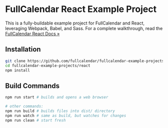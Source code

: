 
# FullCalendar React Example Project

This is a fully-buildable example project for FullCalendar and React, leveraging Webpack, Babel, and Sass. For a complete walkthrough, read the [FullCalendar React Docs &raquo;](https://fullcalendar.io/docs/react)

## Installation

```bash
git clone https://github.com/fullcalendar/fullcalendar-example-projects.git
cd fullcalendar-example-projects/react
npm install
```

## Build Commands

```bash
npm run start # builds and opens a web browser

# other commands:
npm run build # builds files into dist/ directory
npm run watch # same as build, but watches for changes
npm run clean # start fresh
```
